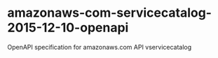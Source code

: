 # amazonaws-com-servicecatalog-2015-12-10-openapi
OpenAPI specification for amazonaws.com API vservicecatalog
